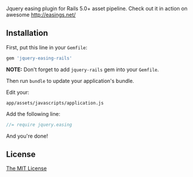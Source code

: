 Jquery easing plugin for Rails 5.0+ asset pipeline. Check out it in action on awesome http://easings.net/

## Installation

First, put this line in your `Gemfile`:

```ruby
gem 'jquery-easing-rails'
```

**NOTE:** Don't forget to add `jquery-rails` gem into your `Gemfile`.

Then run `bundle` to update your application's bundle.

Edit your: 
```
app/assets/javascripts/application.js
```
Add the following line:

```javascript
//= require jquery.easing
```

And you're done!

## License

[The MIT License](https://github.com/rocsci/jquery-easing-rails/blob/master/MIT-LICENSE)
